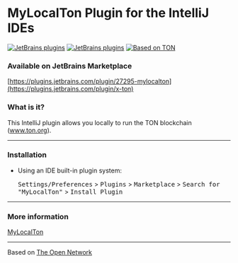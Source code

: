 # MyLocalTon Plugin for the IntelliJ IDEs

[![JetBrains plugins][plugin-version-svg]][plugin-repo]
[![JetBrains plugins][plugin-downloads-svg]][plugin-repo]
[![Based on TON][ton-svg]][ton]

### Available on JetBrains Marketplace

[https://plugins.jetbrains.com/plugin/27295-mylocalton](https://plugins.jetbrains.com/plugin/x-ton)

### What is it?
This IntelliJ plugin allows you locally to run the TON blockchain (www.ton.org).

---

### Installation

- Using an IDE built-in plugin system:

  <kbd>Settings/Preferences</kbd> > <kbd>Plugins</kbd> > <kbd>Marketplace</kbd> > <kbd>Search for "MyLocalTon"</kbd> >
  <kbd>Install Plugin</kbd>

---

### More information

[MyLocalTon](https://github.com/neodiX42/MyLocalTon)

---

Based on [The Open Network](https://ton.org)

<!-- Badges -->
[plugin-repo]: https://plugins.jetbrains.com/plugin/x-ton
[plugin-version-svg]: https://img.shields.io/jetbrains/plugin/v/x-ton.svg
[plugin-downloads-svg]: https://img.shields.io/jetbrains/plugin/d/x-ton.svg
[ton-svg]: https://img.shields.io/badge/Based%20on-TON-blue
[ton]: https://ton.org